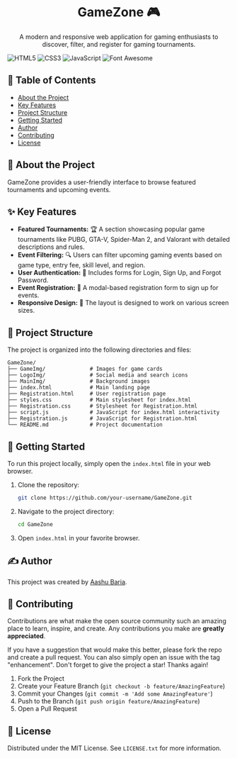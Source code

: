 <div align="center">
  <h1 align="center">GameZone 🎮</h1>
  <p align="center">
    A modern and responsive web application for gaming enthusiasts to discover, filter, and register for gaming tournaments.
  </p>
</div>

![HTML5](https://img.shields.io/badge/html5-%23E34F26.svg?style=for-the-badge&logo=html5&logoColor=white)
![CSS3](https://img.shields.io/badge/css3-%231572B6.svg?style=for-the-badge&logo=css3&logoColor=white)
![JavaScript](https://img.shields.io/badge/javascript-%23323330.svg?style=for-the-badge&logo=javascript&logoColor=%23F7DF1E)
![Font Awesome](https://img.shields.io/badge/Font%20Awesome-528DD7?style=for-the-badge&logo=fontawesome&logoColor=white)

## 📝 Table of Contents
- [About the Project](#about-the-project)
- [Key Features](#-key-features)
- [Project Structure](#-project-structure)
- [Getting Started](#-getting-started)
- [Author](#-author)
- [Contributing](#-contributing)
- [License](#-license)

## 🧐 About the Project

GameZone provides a user-friendly interface to browse featured tournaments and upcoming events.

## ✨ Key Features

- **Featured Tournaments:** 🏆 A section showcasing popular game tournaments like PUBG, GTA-V, Spider-Man 2, and Valorant with detailed descriptions and rules.
- **Event Filtering:** 🔍 Users can filter upcoming gaming events based on game type, entry fee, skill level, and region.
- **User Authentication:** 🔐 Includes forms for Login, Sign Up, and Forgot Password.
- **Event Registration:** 📝 A modal-based registration form to sign up for events.
- **Responsive Design:** 📱 The layout is designed to work on various screen sizes.

## 📁 Project Structure

The project is organized into the following directories and files:

```
GameZone/
├── GameImg/              # Images for game cards
├── LogoImg/              # Social media and search icons
├── MainImg/              # Background images
├── index.html            # Main landing page
├── Registration.html     # User registration page
├── styles.css            # Main stylesheet for index.html
├── Registration.css      # Stylesheet for Registration.html
├── script.js             # JavaScript for index.html interactivity
├── Registration.js       # JavaScript for Registration.html
└── README.md             # Project documentation
```

## 🚀 Getting Started

To run this project locally, simply open the `index.html` file in your web browser.

1.  Clone the repository:
    ```bash
    git clone https://github.com/your-username/GameZone.git
    ```
2.  Navigate to the project directory:
    ```bash
    cd GameZone
    ```
3.  Open `index.html` in your favorite browser.

## ✍️ Author

This project was created by [Aashu Baria](https://github.com/AashuBaria03).

## 🤝 Contributing

Contributions are what make the open source community such an amazing place to learn, inspire, and create. Any contributions you make are **greatly appreciated**.

If you have a suggestion that would make this better, please fork the repo and create a pull request. You can also simply open an issue with the tag "enhancement".
Don't forget to give the project a star! Thanks again!

1. Fork the Project
2. Create your Feature Branch (`git checkout -b feature/AmazingFeature`)
3. Commit your Changes (`git commit -m 'Add some AmazingFeature'`)
4. Push to the Branch (`git push origin feature/AmazingFeature`)
5. Open a Pull Request

## 📄 License

Distributed under the MIT License. See `LICENSE.txt` for more information. 
